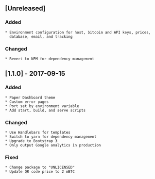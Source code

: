 ## [Unreleased]

### Added
    * Environment configuration for host, bitcoin and API keys, prices,
      database, email, and tracking

### Changed
    * Revert to NPM for dependency management

## [1.1.0] - 2017-09-15

### Added
    * Paper Dashboard theme
    * Custom error pages
    * Port set by environment variable
    * Add start, build, and serve scripts

### Changed
    * Use Handlebars for templates
    * Switch to yarn for dependency management
    * Upgrade to Bootstrap 3
    * Only output Google analytics in production

### Fixed
    * Change package to "UNLICENSED"
    * Update QR code price to 2 mBTC
